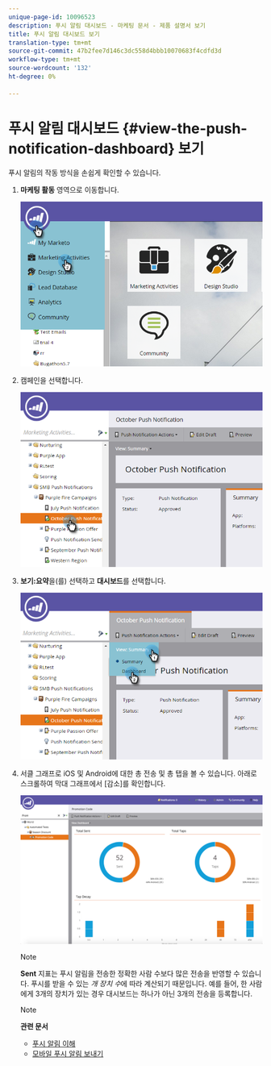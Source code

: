 ```yaml
---
unique-page-id: 10096523
description: 푸시 알림 대시보드 - 마케팅 문서 - 제품 설명서 보기
title: 푸시 알림 대시보드 보기
translation-type: tm+mt
source-git-commit: 47b2fee7d146c3dc558d4bbb10070683f4cdfd3d
workflow-type: tm+mt
source-wordcount: '132'
ht-degree: 0%

---
```



# 푸시 알림 대시보드 {#view-the-push-notification-dashboard} 보기

푸시 알림의 작동 방식을 손쉽게 확인할 수 있습니다.

1. **마케팅 활동** 영역으로 이동합니다.

   ![](assets/image2015-12-11-12-3a57-3a48.png)

1. 캠페인을 선택합니다.

   ![](assets/image2015-12-11-13-3a1-3a56.png)

1. **보기:요약**&#x200B;을(를) 선택하고 **대시보드**&#x200B;를 선택합니다.

   ![](assets/image2015-12-11-13-3a4-3a23.png)

1. 서클 그래프로 iOS 및 Android에 대한 총 전송 및 총 탭을 볼 수 있습니다. 아래로 스크롤하여 막대 그래프에서 [감소]를 확인합니다.

   ![](assets/image2015-12-15-15-3a23-3a47.png)

   >[!NOTE]
   >
   >**Sent** 지표는 푸시 알림을 전송한 정확한 사람 수보다 많은 전송을 반영할 수 있습니다. 푸시를 받을 수 있는 *개 장치 수*&#x200B;에 따라 계산되기 때문입니다. 예를 들어, 한 사람에게 3개의 장치가 있는 경우 대시보드는 하나가 아닌 3개의 전송을 등록합니다.

   >[!NOTE]
   >
   >**관련 문서**
   >
   >    
   >    
   >    * [푸시 알림 이해](understanding-push-notifications.md)
   >    * [모바일 푸시 알림 보내기](send-a-mobile-push-notification.md)


